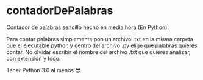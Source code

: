# contadorDePalabras
Contador de palabras sencillo hecho en media hora (En Python).

Para contar palabras simplemente pon un archivo .txt en la misma carpeta que el ejecutable python y dentro del archivo .py elige que palabras quieres contar. No olvidar escribir el nombre del archivo .txt que quieres analizar, con extensión y todo.

Tener Python 3.0 al menos 😎
